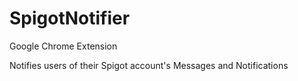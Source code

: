 # SpigotNotifier
Google Chrome Extension

Notifies users of their Spigot account's Messages and Notifications
